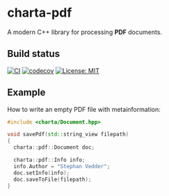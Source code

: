 # charta-pdf

A modern C++ library for processing **PDF** documents.

## Build status
[![CI](https://github.com/feliwir/charta-pdf/actions/workflows/ci.yml/badge.svg)](https://github.com/feliwir/charta-pdf/actions/workflows/ci.yml)
[![codecov](https://codecov.io/gh/feliwir/charta-pdf/branch/master/graph/badge.svg?token=2XKMBCI2MR)](https://codecov.io/gh/feliwir/charta-pdf)
 [![License: MIT](https://img.shields.io/badge/License-MIT-brightgreen.svg)](https://opensource.org/licenses/MIT)
## Example

How to write an empty PDF file with metainformation:
```c++
#include <charta/Document.hpp>

void savePdf(std::string_view filepath)
{
  charta::pdf::Document doc;

  charta::pdf::Info info;
  info.Author = "Stephan Vedder";
  doc.setInfo(info);
  doc.saveToFile(filepath);
}
```
